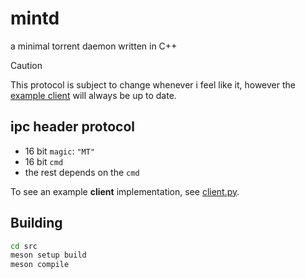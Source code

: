 # mintd
a minimal torrent daemon written in C++

> [!CAUTION]
> This protocol is subject to change whenever i feel like it, however the [example client](client.py) will always be up to date.

## ipc header protocol 
* 16 bit `magic`: `"MT"`
* 16 bit `cmd`
* the rest depends on the `cmd` 

To see an example **client** implementation, see [client.py](client.py).

## Building

```bash
cd src
meson setup build
meson compile
```
